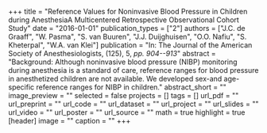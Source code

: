 +++
title = "Reference Values for Noninvasive Blood Pressure in Children during AnesthesiaA Multicentered Retrospective Observational Cohort Study"
date = "2016-01-01"
publication_types = ["2"]
authors = ["J.C. de Graaff", "W. Pasma", "S. van Buuren", "J.J. Duijghuisen", "O.O. Nafiu", "S. Kheterpal", "W.A. van Klei"]
publication = "In: The Journal of the American Society of Anesthesiologists, (125), 5, _pp. 904--913_"
abstract = "Background: Although noninvasive blood pressure (NIBP) monitoring during anesthesia is a standard of care, reference ranges for blood pressure in anesthetized children are not available. We developed sex-and age-specific reference ranges for NIBP in children."
abstract_short = ""
image_preview = ""
selected = false
projects = []
tags = []
url_pdf = ""
url_preprint = ""
url_code = ""
url_dataset = ""
url_project = ""
url_slides = ""
url_video = ""
url_poster = ""
url_source = ""
math = true
highlight = true
[header]
image = ""
caption = ""
+++
